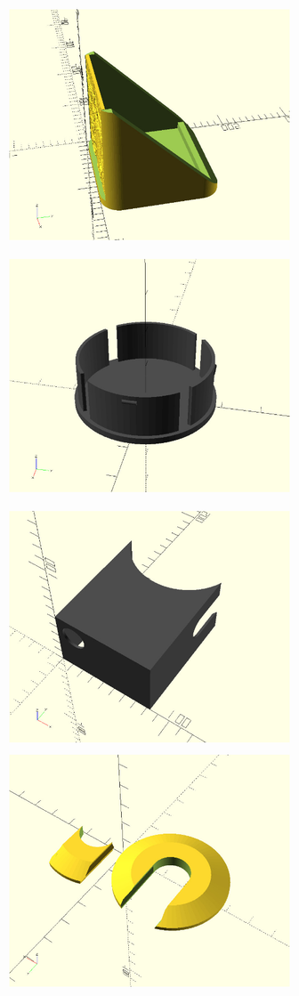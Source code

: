 ![](photo-candle-stand.jpg)
---
![](polsucherabdeckung.jpg)
---
![](ra-motorabdeckung.jpg)
---
![](tube-cover.jpg)
